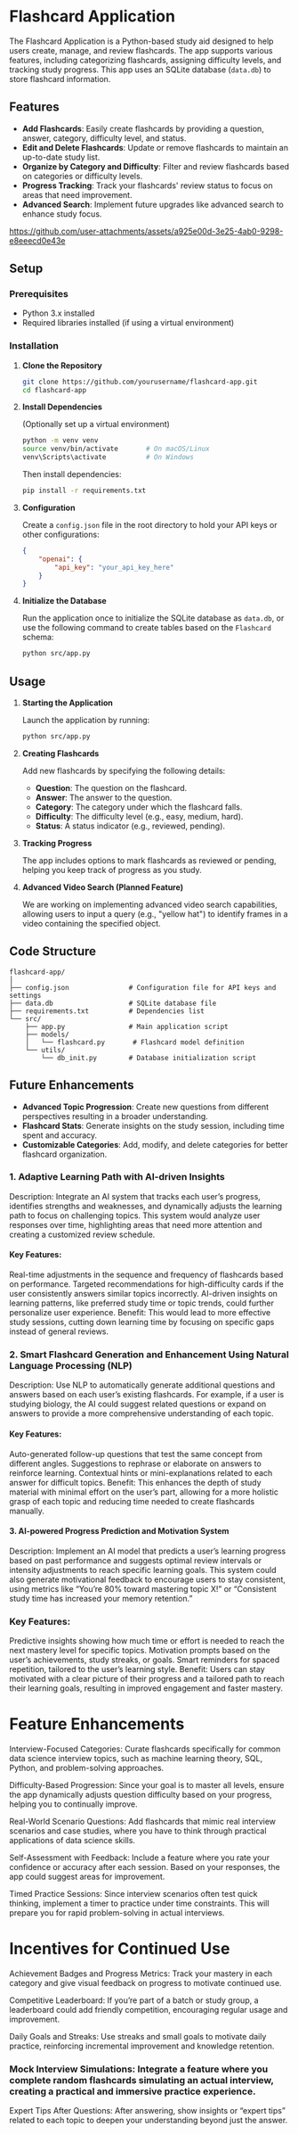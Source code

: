 
# Flashcard Application

The Flashcard Application is a Python-based study aid designed to help users create, manage, and review flashcards. The app supports various features, including categorizing flashcards, assigning difficulty levels, and tracking study progress. This app uses an SQLite database (`data.db`) to store flashcard information.

## Features

- **Add Flashcards**: Easily create flashcards by providing a question, answer, category, difficulty level, and status.
- **Edit and Delete Flashcards**: Update or remove flashcards to maintain an up-to-date study list.
- **Organize by Category and Difficulty**: Filter and review flashcards based on categories or difficulty levels.
- **Progress Tracking**: Track your flashcards' review status to focus on areas that need improvement.
- **Advanced Search**: Implement future upgrades like advanced search to enhance study focus.


https://github.com/user-attachments/assets/a925e00d-3e25-4ab0-9298-e8eeecd0e43e


## Setup

### Prerequisites

- Python 3.x installed
- Required libraries installed (if using a virtual environment)

### Installation

1. **Clone the Repository**

   ```bash
   git clone https://github.com/yourusername/flashcard-app.git
   cd flashcard-app
   ```

2. **Install Dependencies**

   (Optionally set up a virtual environment)

   ```bash
   python -m venv venv
   source venv/bin/activate       # On macOS/Linux
   venv\Scripts\activate          # On Windows
   ```

   Then install dependencies:

   ```bash
   pip install -r requirements.txt
   ```

3. **Configuration**

   Create a `config.json` file in the root directory to hold your API keys or other configurations:

   ```json
   {
       "openai": {
           "api_key": "your_api_key_here"
       }
   }
   ```

4. **Initialize the Database**

   Run the application once to initialize the SQLite database as `data.db`, or use the following command to create tables based on the `Flashcard` schema:

   ```bash
   python src/app.py
   ```

## Usage

1. **Starting the Application**

   Launch the application by running:

   ```bash
   python src/app.py
   ```

2. **Creating Flashcards**

   Add new flashcards by specifying the following details:
   - **Question**: The question on the flashcard.
   - **Answer**: The answer to the question.
   - **Category**: The category under which the flashcard falls.
   - **Difficulty**: The difficulty level (e.g., easy, medium, hard).
   - **Status**: A status indicator (e.g., reviewed, pending).

3. **Tracking Progress**

   The app includes options to mark flashcards as reviewed or pending, helping you keep track of progress as you study.

4. **Advanced Video Search (Planned Feature)**

   We are working on implementing advanced video search capabilities, allowing users to input a query (e.g., "yellow hat") to identify frames in a video containing the specified object.

## Code Structure

```plaintext
flashcard-app/
│
├── config.json               # Configuration file for API keys and settings
├── data.db                   # SQLite database file
├── requirements.txt          # Dependencies list
└── src/
    ├── app.py                # Main application script
    ├── models/
    │   └── flashcard.py       # Flashcard model definition
    └── utils/
        └── db_init.py        # Database initialization script
```

## Future Enhancements

- **Advanced Topic Progression**: Create new questions from different perspectives resulting in a broader understanding.
- **Flashcard Stats**: Generate insights on the study session, including time spent and accuracy.
- **Customizable Categories**: Add, modify, and delete categories for better flashcard organization.

### 1. Adaptive Learning Path with AI-driven Insights
Description: Integrate an AI system that tracks each user’s progress, identifies strengths and weaknesses, and dynamically adjusts the learning path to focus on challenging topics. This system would analyze user responses over time, highlighting areas that need more attention and creating a customized review schedule.  
#### Key Features:
Real-time adjustments in the sequence and frequency of flashcards based on performance.
Targeted recommendations for high-difficulty cards if the user consistently answers similar topics incorrectly.
AI-driven insights on learning patterns, like preferred study time or topic trends, could further personalize user experience.
Benefit: This would lead to more effective study sessions, cutting down learning time by focusing on specific gaps instead of general reviews.

### 2. Smart Flashcard Generation and Enhancement Using Natural Language Processing (NLP)  
Description: Use NLP to automatically generate additional questions and answers based on each user’s existing flashcards. For example, if a user is studying biology, the AI could suggest related questions or expand on answers to provide a more comprehensive understanding of each topic.
#### Key Features:
Auto-generated follow-up questions that test the same concept from different angles.
Suggestions to rephrase or elaborate on answers to reinforce learning.
Contextual hints or mini-explanations related to each answer for difficult topics.
Benefit: This enhances the depth of study material with minimal effort on the user’s part, allowing for a more holistic grasp of each topic and reducing time needed to create flashcards manually.  

#### 3. AI-powered Progress Prediction and Motivation System
Description: Implement an AI model that predicts a user’s learning progress based on past performance and suggests optimal review intervals or intensity adjustments to reach specific learning goals. This system could also generate motivational feedback to encourage users to stay consistent, using metrics like “You’re 80% toward mastering topic X!” or “Consistent study time has increased your memory retention.”  
### Key Features:
Predictive insights showing how much time or effort is needed to reach the next mastery level for specific topics.
Motivation prompts based on the user’s achievements, study streaks, or goals.
Smart reminders for spaced repetition, tailored to the user’s learning style.
Benefit: Users can stay motivated with a clear picture of their progress and a tailored path to reach their learning goals, resulting in improved engagement and faster mastery.

# Feature Enhancements
Interview-Focused Categories: Curate flashcards specifically for common data science interview topics, such as machine learning theory, SQL, Python, and problem-solving approaches.

Difficulty-Based Progression: Since your goal is to master all levels, ensure the app dynamically adjusts question difficulty based on your progress, helping you to continually improve.

Real-World Scenario Questions: Add flashcards that mimic real interview scenarios and case studies, where you have to think through practical applications of data science skills.

Self-Assessment with Feedback: Include a feature where you rate your confidence or accuracy after each session. Based on your responses, the app could suggest areas for improvement.

Timed Practice Sessions: Since interview scenarios often test quick thinking, implement a timer to practice under time constraints. This will prepare you for rapid problem-solving in actual interviews.

# Incentives for Continued Use
Achievement Badges and Progress Metrics: Track your mastery in each category and give visual feedback on progress to motivate continued use.

Competitive Leaderboard: If you’re part of a batch or study group, a leaderboard could add friendly competition, encouraging regular usage and improvement.

Daily Goals and Streaks: Use streaks and small goals to motivate daily practice, reinforcing incremental improvement and knowledge retention.

### Mock Interview Simulations: Integrate a feature where you complete random flashcards simulating an actual interview, creating a practical and immersive practice experience.

Expert Tips After Questions: After answering, show insights or “expert tips” related to each topic to deepen your understanding beyond just the answer.
